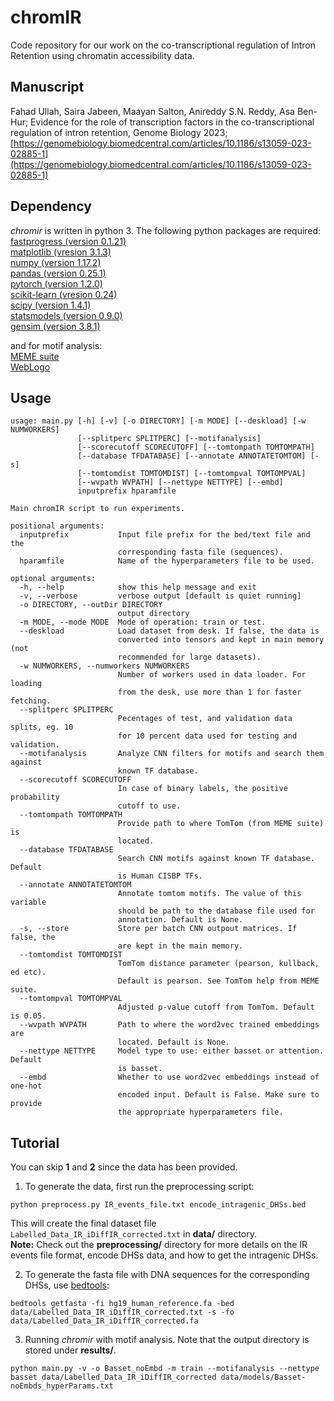 # chromIR
Code repository for our work on the co-transcriptional regulation of Intron Retention using chromatin accessibility data. 

## Manuscript
Fahad Ullah, Saira Jabeen, Maayan Salton, Anireddy S.N. Reddy, Asa Ben-Hur; Evidence for the role of transcription factors in the co-transcriptional regulation of intron retention, Genome Biology 2023; [https://genomebiology.biomedcentral.com/articles/10.1186/s13059-023-02885-1](https://genomebiology.biomedcentral.com/articles/10.1186/s13059-023-02885-1)

## Dependency
*chromir* is written in python 3. The following python packages are required:  
[fastprogress (version 0.1.21)](https://github.com/fastai/fastprogress)  
[matplotlib (vresion 3.1.3)](https://matplotlib.org)  
[numpy (version 1.17.2)](www.numpy.org)   
[pandas (version 0.25.1)](www.pandas.pydata.org)  
[pytorch (version 1.2.0)](https://pytorch.org)  
[scikit-learn (vresion 0.24)](https://scikit-learn.org/stable/)  
[scipy (version 1.4.1)](www.scipy.org)  
[statsmodels (version 0.9.0)](http://www.statsmodels.org/stable/index.html)  
[gensim (version 3.8.1)](https://radimrehurek.com/gensim/)

and for motif analysis:  
[MEME suite](http://meme-suite.org/doc/download.html)  
[WebLogo](https://weblogo.berkeley.edu)

## Usage
```
usage: main.py [-h] [-v] [-o DIRECTORY] [-m MODE] [--deskload] [-w NUMWORKERS]
               [--splitperc SPLITPERC] [--motifanalysis]
               [--scorecutoff SCORECUTOFF] [--tomtompath TOMTOMPATH]
               [--database TFDATABASE] [--annotate ANNOTATETOMTOM] [-s]
               [--tomtomdist TOMTOMDIST] [--tomtompval TOMTOMPVAL]
               [--wvpath WVPATH] [--nettype NETTYPE] [--embd]
               inputprefix hparamfile

Main chromIR script to run experiments.

positional arguments:
  inputprefix           Input file prefix for the bed/text file and the
                        corresponding fasta file (sequences).
  hparamfile            Name of the hyperparameters file to be used.

optional arguments:
  -h, --help            show this help message and exit
  -v, --verbose         verbose output [default is quiet running]
  -o DIRECTORY, --outDir DIRECTORY
                        output directory
  -m MODE, --mode MODE  Mode of operation: train or test.
  --deskload            Load dataset from desk. If false, the data is
                        converted into tensors and kept in main memory (not
                        recommended for large datasets).
  -w NUMWORKERS, --numworkers NUMWORKERS
                        Number of workers used in data loader. For loading
                        from the desk, use more than 1 for faster fetching.
  --splitperc SPLITPERC
                        Pecentages of test, and validation data splits, eg. 10
                        for 10 percent data used for testing and validation.
  --motifanalysis       Analyze CNN filters for motifs and search them against
                        known TF database.
  --scorecutoff SCORECUTOFF
                        In case of binary labels, the positive probability
                        cutoff to use.
  --tomtompath TOMTOMPATH
                        Provide path to where TomTom (from MEME suite) is
                        located.
  --database TFDATABASE
                        Search CNN motifs against known TF database. Default
                        is Human CISBP TFs.
  --annotate ANNOTATETOMTOM
                        Annotate tomtom motifs. The value of this variable
                        should be path to the database file used for
                        annotation. Default is None.
  -s, --store           Store per batch CNN outpout matrices. If false, the
                        are kept in the main memory.
  --tomtomdist TOMTOMDIST
                        TomTom distance parameter (pearson, kullback, ed etc).
                        Default is pearson. See TomTom help from MEME suite.
  --tomtompval TOMTOMPVAL
                        Adjusted p-value cutoff from TomTom. Default is 0.05.
  --wvpath WVPATH       Path to where the word2vec trained embeddings are
                        located. Default is None.
  --nettype NETTYPE     Model type to use: either basset or attention. Default
                        is basset.
  --embd                Whether to use word2vec embeddings instead of one-hot
                        encoded input. Default is False. Make sure to provide
                        the appropriate hyperparameters file.
```

## Tutorial
You can skip **1** and **2** since the data has been provided.
1. To generate the data, first run the preprocessing script:
```
python preprocess.py IR_events_file.txt encode_intragenic_DHSs.bed
```
This will create the final dataset file `Labelled_Data_IR_iDiffIR_corrected.txt` in **data/** directory.  
**Note:** Check out the **preprocessing/** directory for more details on the IR events file format, encode DHSs data, and how to get the intragenic DHSs.

2. To generate the fasta file with DNA sequences for the corresponding DHSs, use [bedtools](https://bedtools.readthedocs.io/en/latest/): 
```
bedtools getfasta -fi hg19_human_reference.fa -bed data/Labelled_Data_IR_iDiffIR_corrected.txt -s -fo data/Labelled_Data_IR_iDiffIR_corrected.fa
```

3. Running *chromir* with motif analysis. Note that the output directory is stored under **results/**. 
```
python main.py -v -o Basset_noEmbd -m train --motifanalysis --nettype basset data/Labelled_Data_IR_iDiffIR_corrected data/models/Basset-noEmbds_hyperParams.txt
```

